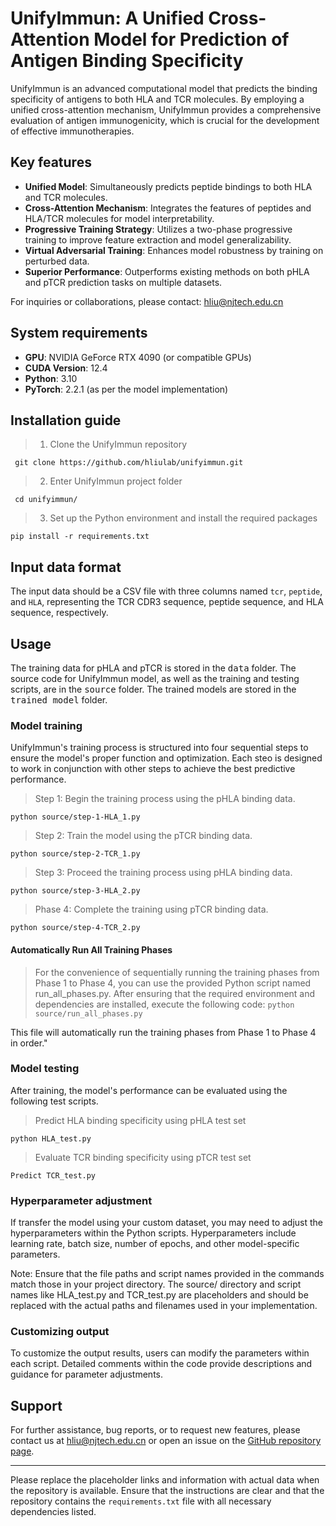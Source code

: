 # UnifyImmun: A Unified Cross-Attention Model for Prediction of Antigen Binding Specificity 
UnifyImmun is an advanced computational model that predicts the binding specificity of antigens to both HLA and TCR molecules. By employing a unified cross-attention mechanism, UnifyImmun provides a comprehensive evaluation of antigen immunogenicity, which is crucial for the development of effective immunotherapies.

## Key features
- **Unified Model**: Simultaneously predicts peptide bindings to both HLA and TCR molecules.
- **Cross-Attention Mechanism**: Integrates the features of peptides and HLA/TCR molecules for model interpretability.
- **Progressive Training Strategy**: Utilizes a two-phase progressive training to improve feature extraction and model generalizability.
- **Virtual Adversarial Training**: Enhances model robustness by training on perturbed data.
- **Superior Performance**: Outperforms existing methods on both pHLA and pTCR prediction tasks on multiple datasets.

For inquiries or collaborations, please contact: hliu@njtech.edu.cn

## System requirements
- **GPU**: NVIDIA GeForce RTX 4090 (or compatible GPUs)
- **CUDA Version**: 12.4
- **Python**: 3.10
- **PyTorch**: 2.2.1 (as per the model implementation)

## Installation guide
>1. Clone the UnifyImmun repository

` git clone https://github.com/hliulab/unifyimmun.git`

>2. Enter UnifyImmun project folder

` cd unifyimmun/`

>3. Set up the Python environment and install the required packages
   
` pip install -r requirements.txt `


## Input data format
The input data should be a CSV file with three columns named `tcr`, `peptide`, and `HLA`, representing the TCR CDR3 sequence, peptide sequence, and HLA sequence, respectively.

## Usage
The training data for pHLA and pTCR is stored in the <kbd>data</kbd> folder. The source code for UnifyImmun model, as well as the training and testing scripts, are in the <kbd>source</kbd> folder. The trained models are stored in the <kbd>trained model</kbd> folder.

### Model training
UnifyImmun's training process is structured into four sequential steps to ensure the model's proper function and optimization. Each steo is designed to work in conjunction with other steps to achieve the best predictive performance.

>Step 1: Begin the training process using the pHLA binding data.

`python source/step-1-HLA_1.py`

>Step 2: Train the model using the pTCR binding data.

`python source/step-2-TCR_1.py`

>Step 3: Proceed the training process using pHLA binding data.

`python source/step-3-HLA_2.py`

>Phase 4: Complete the training using pTCR binding data.

`python source/step-4-TCR_2.py`

#### Automatically Run All Training Phases
>For the convenience of sequentially running the training phases from Phase 1 to Phase 4, you can use the provided Python script named run_all_phases.py. After ensuring that the required environment and dependencies are installed, execute the following code:
`python source/run_all_phases.py`

This file will automatically run the training phases from Phase 1 to Phase 4 in order."

### Model testing
After training, the model's performance can be evaluated using the following test scripts.
>Predict HLA binding specificity using pHLA test set

`python HLA_test.py`

>Evaluate TCR binding specificity using pTCR test set

`Predict TCR_test.py`

### Hyperparameter adjustment
If transfer the model using your custom dataset, you may need to adjust the hyperparameters within the Python scripts. Hyperparameters include learning rate, batch size, number of epochs, and other model-specific parameters.

Note: Ensure that the file paths and script names provided in the commands match those in your project directory. The source/ directory and script names like HLA_test.py and TCR_test.py are placeholders and should be replaced with the actual paths and filenames used in your implementation.

### Customizing output
To customize the output results, users can modify the parameters within each script. Detailed comments within the code provide descriptions and guidance for parameter adjustments.

## Support
For further assistance, bug reports, or to request new features, please contact us at hliu@njtech.edu.cn or open an issue on the [GitHub repository page](https://github.com/hliulab/unifyimmun).

---

Please replace the placeholder links and information with actual data when the repository is available. Ensure that the instructions are clear and that the repository contains the `requirements.txt` file with all necessary dependencies listed.
